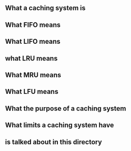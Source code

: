 <h2> What a caching system  is <h2>
<h2> What FIFO means <h2>
<h2>What LIFO means <h2>
<h2> what LRU means <h2>
<h2> What MRU means <h2>
<h2> What LFU means <h2>
<h2> What the purpose of a caching system <h2>
<h2> What limits a caching system have <h2>



is talked about in this directory
```
